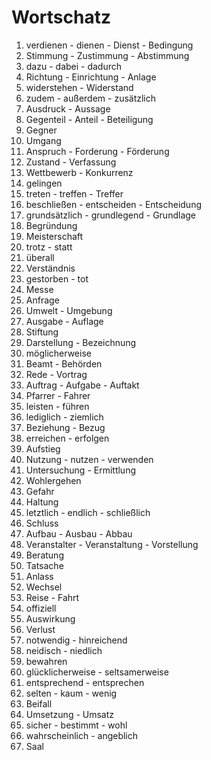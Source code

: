 # Wortschatz

1. verdienen - dienen - Dienst - Bedingung
1. Stimmung - Zustimmung - Abstimmung
1. dazu - dabei - dadurch
1. Richtung - Einrichtung - Anlage
1. widerstehen - Widerstand
1. zudem - außerdem - zusätzlich
1. Ausdruck - Aussage
1. Gegenteil - Anteil - Beteiligung
1. Gegner
1. Umgang
1. Anspruch - Forderung - Förderung
1. Zustand - Verfassung
1. Wettbewerb - Konkurrenz
1. gelingen
1. treten - treffen - Treffer
1. beschließen - entscheiden - Entscheidung
1. grundsätzlich - grundlegend - Grundlage
1. Begründung
1. Meisterschaft
1. trotz - statt
1. überall
1. Verständnis
1. gestorben - tot
1. Messe
1. Anfrage
1. Umwelt - Umgebung
1. Ausgabe - Auflage
1. Stiftung
1. Darstellung - Bezeichnung
1. möglicherweise
1. Beamt - Behörden
1. Rede - Vortrag
1. Auftrag - Aufgabe - Auftakt
1. Pfarrer - Fahrer
1. leisten - führen
1. lediglich - ziemlich
1. Beziehung - Bezug
1. erreichen - erfolgen
1. Aufstieg
1. Nutzung - nutzen - verwenden
1. Untersuchung - Ermittlung
1. Wohlergehen
1. Gefahr
1. Haltung
1. letztlich - endlich - schließlich
1. Schluss
1. Aufbau - Ausbau - Abbau
1. Veranstalter - Veranstaltung - Vorstellung
1. Beratung
1. Tatsache
1. Anlass
1. Wechsel
1. Reise - Fahrt
1. offiziell
1. Auswirkung
1. Verlust
1. notwendig - hinreichend
1. neidisch - niedlich
1. bewahren
1. glücklicherweise - seltsamerweise
1. entsprechend - entsprechen
1. selten - kaum - wenig
1. Beifall
1. Umsetzung - Umsatz
1. sicher - bestimmt - wohl
1. wahrscheinlich - angeblich
1. Saal
